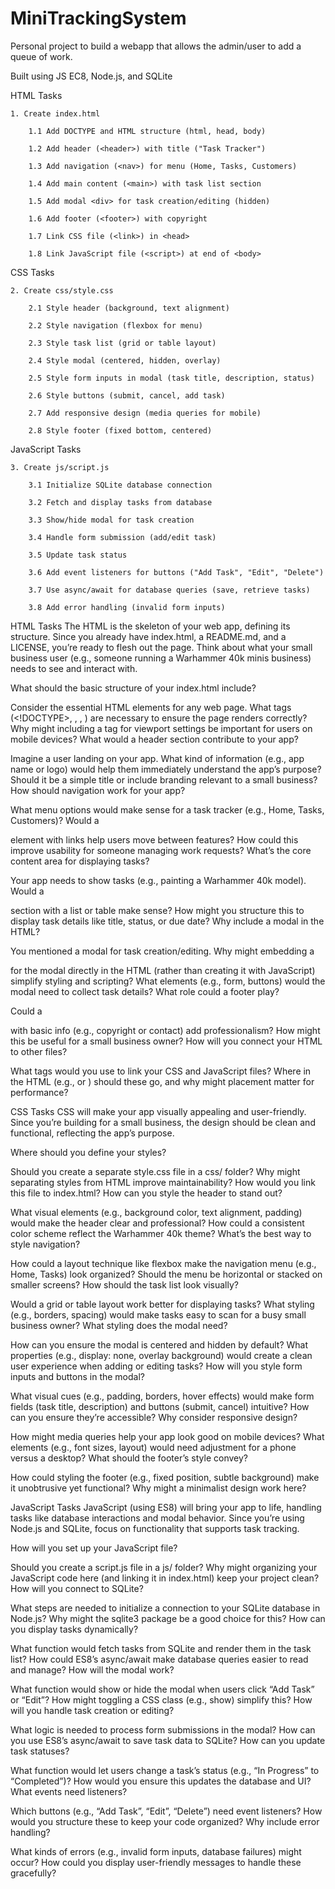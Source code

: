 # MiniTrackingSystem
Personal project to build a webapp that allows the admin/user to add a queue of work.


Built using JS EC8, Node.js, and SQLite


HTML Tasks

    1. Create index.html

        1.1 Add DOCTYPE and HTML structure (html, head, body)

        1.2 Add header (<header>) with title ("Task Tracker")

        1.3 Add navigation (<nav>) for menu (Home, Tasks, Customers)

        1.4 Add main content (<main>) with task list section

        1.5 Add modal <div> for task creation/editing (hidden)

        1.6 Add footer (<footer>) with copyright

        1.7 Link CSS file (<link>) in <head>

        1.8 Link JavaScript file (<script>) at end of <body>

CSS Tasks

    2. Create css/style.css

        2.1 Style header (background, text alignment)

        2.2 Style navigation (flexbox for menu)

        2.3 Style task list (grid or table layout)

        2.4 Style modal (centered, hidden, overlay)

        2.5 Style form inputs in modal (task title, description, status)

        2.6 Style buttons (submit, cancel, add task)

        2.7 Add responsive design (media queries for mobile)

        2.8 Style footer (fixed bottom, centered)

JavaScript Tasks

    3. Create js/script.js

        3.1 Initialize SQLite database connection

        3.2 Fetch and display tasks from database

        3.3 Show/hide modal for task creation

        3.4 Handle form submission (add/edit task)

        3.5 Update task status

        3.6 Add event listeners for buttons ("Add Task", "Edit", "Delete")

        3.7 Use async/await for database queries (save, retrieve tasks)

        3.8 Add error handling (invalid form inputs)


HTML Tasks
The HTML is the skeleton of your web app, defining its structure. Since you already have index.html, a README.md, and a LICENSE, you’re ready to flesh out the page. Think about what your small business user (e.g., someone running a Warhammer 40k minis business) needs to see and interact with.

What should the basic structure of your index.html include?

Consider the essential HTML elements for any web page. What tags (<!DOCTYPE>, <html>, <head>, <body>) are necessary to ensure the page renders correctly? Why might including a <meta> tag for viewport settings be important for users on mobile devices?
What would a header section contribute to your app?

Imagine a user landing on your app. What kind of information (e.g., app name or logo) would help them immediately understand the app’s purpose? Should it be a simple title or include branding relevant to a small business?
How should navigation work for your app?

What menu options would make sense for a task tracker (e.g., Home, Tasks, Customers)? Would a <nav> element with links help users move between features? How could this improve usability for someone managing work requests?
What’s the core content area for displaying tasks?

Your app needs to show tasks (e.g., painting a Warhammer 40k model). Would a <main> section with a list or table make sense? How might you structure this to display task details like title, status, or due date?
Why include a modal in the HTML?

You mentioned a modal for task creation/editing. Why might embedding a <div> for the modal directly in the HTML (rather than creating it with JavaScript) simplify styling and scripting? What elements (e.g., form, buttons) would the modal need to collect task details?
What role could a footer play?

Could a <footer> with basic info (e.g., copyright or contact) add professionalism? How might this be useful for a small business owner?
How will you connect your HTML to other files?

What tags would you use to link your CSS and JavaScript files? Where in the HTML (e.g., <head> or <body>) should these go, and why might placement matter for performance?

CSS Tasks
CSS will make your app visually appealing and user-friendly. Since you’re building for a small business, the design should be clean and functional, reflecting the app’s purpose.

Where should you define your styles?

Should you create a separate style.css file in a css/ folder? Why might separating styles from HTML improve maintainability? How would you link this file to index.html?
How can you style the header to stand out?

What visual elements (e.g., background color, text alignment, padding) would make the header clear and professional? How could a consistent color scheme reflect the Warhammer 40k theme?
What’s the best way to style navigation?

How could a layout technique like flexbox make the navigation menu (e.g., Home, Tasks) look organized? Should the menu be horizontal or stacked on smaller screens?
How should the task list look visually?

Would a grid or table layout work better for displaying tasks? What styling (e.g., borders, spacing) would make tasks easy to scan for a busy small business owner?
What styling does the modal need?

How can you ensure the modal is centered and hidden by default? What properties (e.g., display: none, overlay background) would create a clean user experience when adding or editing tasks?
How will you style form inputs and buttons in the modal?

What visual cues (e.g., padding, borders, hover effects) would make form fields (task title, description) and buttons (submit, cancel) intuitive? How can you ensure they’re accessible?
Why consider responsive design?

How might media queries help your app look good on mobile devices? What elements (e.g., font sizes, layout) would need adjustment for a phone versus a desktop?
What should the footer’s style convey?

How could styling the footer (e.g., fixed position, subtle background) make it unobtrusive yet functional? Why might a minimalist design work here?

JavaScript Tasks
JavaScript (using ES8) will bring your app to life, handling tasks like database interactions and modal behavior. Since you’re using Node.js and SQLite, focus on functionality that supports task tracking.

How will you set up your JavaScript file?

Should you create a script.js file in a js/ folder? Why might organizing your JavaScript code here (and linking it in index.html) keep your project clean?
How will you connect to SQLite?

What steps are needed to initialize a connection to your SQLite database in Node.js? Why might the sqlite3 package be a good choice for this?
How can you display tasks dynamically?

What function would fetch tasks from SQLite and render them in the task list? How could ES8’s async/await make database queries easier to read and manage?
How will the modal work?

What function would show or hide the modal when users click “Add Task” or “Edit”? How might toggling a CSS class (e.g., show) simplify this?
How will you handle task creation or editing?

What logic is needed to process form submissions in the modal? How can you use ES8’s async/await to save task data to SQLite?
How can you update task statuses?

What function would let users change a task’s status (e.g., “In Progress” to “Completed”)? How would you ensure this updates the database and UI?
What events need listeners?

Which buttons (e.g., “Add Task”, “Edit”, “Delete”) need event listeners? How would you structure these to keep your code organized?
Why include error handling?

What kinds of errors (e.g., invalid form inputs, database failures) might occur? How could you display user-friendly messages to handle these gracefully?


        
